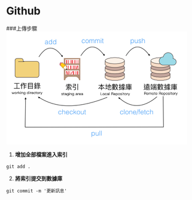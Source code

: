 # Github

###上傳步驟
<img src="./images/Github_001.jpg" alt="" height="300"  ><br>
1. **增加全部檔案進入索引**
```
git add .
```
2. **將索引提交到數據庫**
```
git commit -m '更新訊息'
```